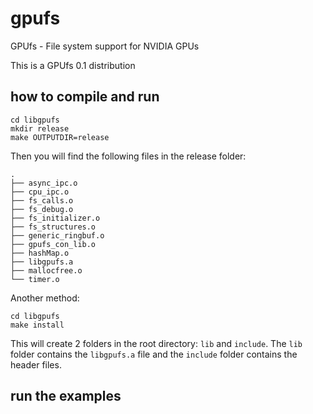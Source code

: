 gpufs
=====

GPUfs - File system support for NVIDIA GPUs

This is a GPUfs 0.1 distribution

## how to compile and run 

``` shell
cd libgpufs
mkdir release
make OUTPUTDIR=release
```

Then you will find the following files in the release folder:
```
.
├── async_ipc.o
├── cpu_ipc.o
├── fs_calls.o
├── fs_debug.o
├── fs_initializer.o
├── fs_structures.o
├── generic_ringbuf.o
├── gpufs_con_lib.o
├── hashMap.o
├── libgpufs.a
├── mallocfree.o
└── timer.o
```

Another method:

``` shell
cd libgpufs
make install
```

This will create 2 folders in the root directory: `lib` and `include`. The `lib` folder contains the `libgpufs.a` file and the `include` folder contains the header files.

## run the examples
